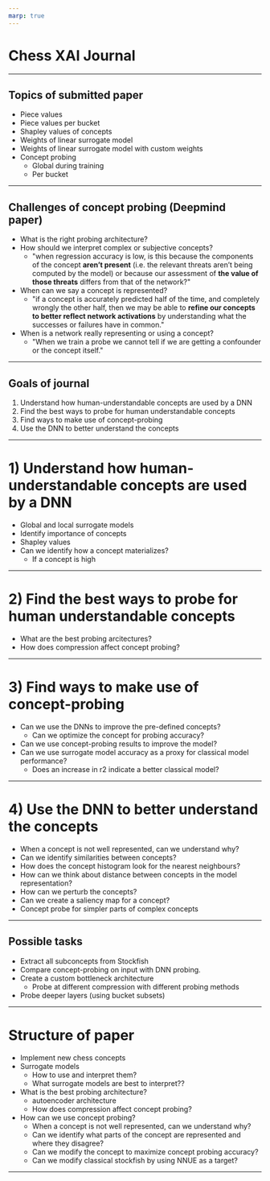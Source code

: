 ```yaml
---
marp: true
---
```



# Chess XAI Journal

---

## Topics of submitted paper

- Piece values
- Piece values per bucket
- Shapley values of concepts
- Weights of linear surrogate model
- Weights of linear surrogate model with custom weights
- Concept probing 
    - Global during training
    - Per bucket

---


## Challenges of concept probing (Deepmind paper)

- What is the right probing architecture?
- How should we interpret complex or subjective concepts?
    - "when regression accuracy is low, is this because the components of the concept **aren’t present** (i.e. the relevant threats aren’t being computed by the model) or because our assessment of **the value of those threats** differs from that of the network?"
- When can we say a concept is represented?
    - "if a concept is accurately predicted half of the time, and completely wrongly the other half, then we may be able to **refine our concepts to better reflect network activations** by understanding what the successes or failures have in common."
- When is a network really representing or using a concept?
    - "When we train a probe we cannot tell if we are getting a confounder or the concept itself."


--- 

## Goals of journal

1) Understand how human-understandable concepts are used by a DNN
2) Find the best ways to probe for human understandable concepts
3) Find ways to make use of concept-probing
4) Use the DNN to better understand the concepts

---

# 1) Understand how human-understandable concepts are used by a DNN

- Global and local surrogate models
- Identify importance of concepts
- Shapley values
- Can we identify how a concept materializes?
    - If a concept is high

---

# 2) Find the best ways to probe for human understandable concepts

- What are the best probing arcitectures?
- How does compression affect concept probing?


---


# 3) Find ways to make use of concept-probing

- Can we use the DNNs to improve the pre-defined concepts?
    - Can we optimize the concept for probing accuracy?
- Can we use concept-probing results to improve the model?
- Can we use surrogate model accuracy as a proxy for classical model performance?
    - Does an increase in r2 indicate a better classical model?


---

# 4) Use the DNN to better understand the concepts

- When a concept is not well represented, can we understand why?
- Can we identify similarities between concepts?
- How does the concept histogram look for the nearest neighbours?
- How can we think about distance between concepts in the model representation?
- How can we perturb the concepts?
- Can we create a saliency map for a concept?
- Concept probe for simpler parts of complex concepts


--- 


## Possible tasks

- Extract all subconcepts from Stockfish
- Compare concept-probing on input with DNN probing. 
- Create a custom bottleneck architecture 
    - Probe at different compression with different probing methods
- Probe deeper layers (using bucket subsets)


---

# Structure of paper

- Implement new chess concepts
- Surrogate models
    - How to use and interpret them?
    - What surrogate models are best to interpret??
- What is the best probing architecture?
    - autoencoder architecture
    - How does compression affect concept probing?
- How can we use concept probing?
    - When a concept is not well represented, can we understand why?
    - Can we identify what parts of the concept are represented and where they disagree?
    - Can we modify the concept to maximize concept probing accuracy?
    - Can we modify classical stockfish by using NNUE as a target?

---

